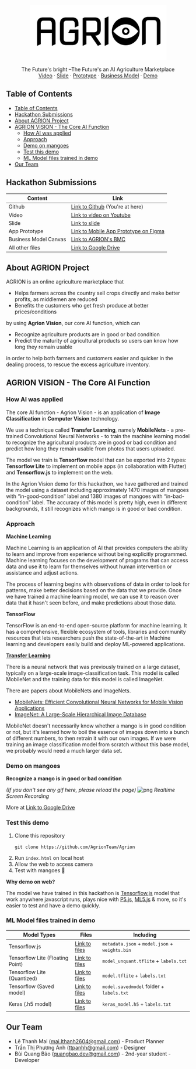 <br>
<p align="center">
  <a href="https://github.com/othneildrew/Best-README-Template">
    <img src="assets/logo-black.png" alt="Logo" height="150">
  </a>
  <p align="center">
    The Future's bright –The Future's an AI Agriculture Marketplace
    <br>
    <a href="https://youtu.be/xKiDZIgeL1M">Video</a>
    ·
    <a href="https://bom.to/vJOg9JI">Slide</a>
    ·
    <a href="https://bom.to/vG74DzM">Prototype</a>
    ·
    <a href="https://bom.to/Wn6h8y1">Business Model</a>
    ·
    <a href="#Test-this-demo">Demo</a>
  </p>
</p>

<!-- TABLE OF CONTENTS -->
## Table of Contents
- [Table of Contents](#table-of-contents)
- [Hackathon Submissions](#hackathon-submissions)
- [About AGRION Project](#about-agrion-project)
- [AGRION VISION - The Core AI Function](#agrion-vision---the-core-ai-function)
  - [How AI was applied](#how-ai-was-applied)
  - [Approach](#approach)
  - [Demo on mangoes](#demo-on-mangoes)
  - [Test this demo](#test-this-demo)
  - [ML Model files trained in demo](#ml-model-files-trained-in-demo)
- [Our Team](#our-team)

## Hackathon Submissions
Content | Link
------- | -------------
Github  | [Link to Github](https://github.com/AgrionTeam/Agrion) (You're at here)
Video   | [Link to video on Youtube](https://youtu.be/xKiDZIgeL1M)
Slide   | [Link to slide](https://bom.to/vJOg9JI)
App Prototype | [Link to Mobile App Prototype on Figma](https://bom.to/vG74DzM)
Business Model Canvas | [Link to AGRION's BMC](https://bom.to/Wn6h8y1)
All other files | [Link to Google Drive](https://bom.to/oocKraE)


## About AGRION Project
AGRION is an online agriculture marketplace that
- Helps farmers across the country sell crops directly and make better profits, as middlemen are reduced
- Benefits the customers who get fresh produce at better prices/conditions

by using **Agrion Vision**, our core AI function, which can
- Recognize agriculture products are in good or bad condition
- Predict the maturity of agricultural products so users can know how long they remain usable

in order to help both farmers and customers easier and quicker in the dealing process, to rescue the excess agriculture inventory.

## AGRION VISION - The Core AI Function

### How AI was applied
The core AI function - Agrion Vision - is an application of **Image Classification** in **Computer Vision** technology.

We use a technique called **Transfer Learning**, namely **MobileNets** - a pre-trained Convolutional Neural Networks - to train the machine learning model to recognize the agricultural products are in good or bad condition and predict how long they remain usable from photos that users uploaded.

The model we train is **Tensorflow** model that can be exported into 2 types: **Tensorflow Lite** to implement on mobile apps (in collaboration with Flutter) and **Tensorflow.js** to implement on the web.

In the Agrion Vision demo for this hackathon, we have gathered and trained the model using a dataset including approximately 1470 images of mangoes with “in-good-condition” label and 1380 images of mangoes with “in-bad-condition” label. The accuracy of this model is pretty high, even in different backgrounds, it still recognizes which mango is in good or bad condition.


### Approach

**Machine Learning**

Machine Learning is an application of AI that provides computers the ability to learn and improve from experience without being explicitly programmed. Machine learning focuses on the development of programs that can access data and use it to learn for themselves without human intervention or assistance and adjust actions.

The process of learning begins with observations of data in order to look for patterns, make better decisions based on the data that we provide. Once we have trained a machine learning model, we can use it to reason over data that it hasn't seen before, and make predictions about those data.

**TensorFlow**

TensorFlow is an end-to-end open-source platform for machine learning. It has a comprehensive, flexible ecosystem of tools, libraries and community resources that lets researchers push the state-of-the-art in Machine learning and developers easily build and deploy ML-powered applications.

**[**Transfer Learning**](https://www.tensorflow.org/tutorials/images/transfer_learning)**

There is a neural network that was previously trained on a large dataset, typically on a large-scale image-classification task. This model is called MobileNet and the training data for this model is called ImageNet.

There are papers about MobileNets and ImageNets.
- [MobileNets: Efficient Convolutional Neural Networks for Mobile Vision Applications](https://arxiv.org/pdf/1704.04861.pdf)
- [ImageNet: A Large-Scale Hierarchical Image Database](http://www.image-net.org/papers/imagenet_cvpr09.pdf)

MobileNet doesn't necessarily know whether a mango is in good condition or not, but it's learned how to boil the essence of images down into a bunch of different numbers, to then retrain it with our own images. If we were training an image classification model from scratch without this base model, we probably would need a much larger data set.


### Demo on mangoes
**Recognize a mango is in good or bad condition**

*(If you don't see any gif here, please reload the page)*
![png](assets/demo.gif)
*Realtime Screen Recording*

More at [Link to Google Drive](https://bom.to/oocKraE)

### Test this demo
1. Clone this repository
    ```
    git clone https://github.com/AgrionTeam/Agrion
    ```
2. Run `index.html` on local host
3. Allow the web to access camera
4. Test with mangoes 🥭

**Why demo on web?**

The model we have trained in this hackathon is [Tensorflow.js](https://www.tensorflow.org/js) model that work anywhere javascript runs, plays nice with [P5.js](https://p5js.org/), [ML5.js](https://ml5js.org/) & more, so it's easier to test and have a demo quickly.

### ML Model files trained in demo

Model Types   | Files | Including
------------- | ----- | ---------
Tensorflow.js | [Link to files](https://github.com/AgrionTeam/Agrion/tree/main/trained_models/tensorflowjs_model) | `metadata.json` + `model.json` + `weights.bin`
Tensorflow Lite (Floating Point) | [Link to files](https://github.com/AgrionTeam/Agrion/tree/main/trained_models/converted_tflite) | `model_unquant.tflite` + `labels.txt`
Tensorflow Lite (Quantized) | [Link to files](https://github.com/AgrionTeam/Agrion/tree/main/trained_models/converted_tflite_quantized) | `model.tflite` + `labels.txt`
Tensorflow (Saved model) | [Link to files](https://github.com/AgrionTeam/Agrion/tree/main/trained_models/converted_savedmodel) | `model.savedmodel` folder + `labels.txt`
Keras (.h5 model) | [Link to files](https://github.com/AgrionTeam/Agrion/tree/main/trained_models/converted_keras) | `keras_model.h5` + `labels.txt`

## Our Team
- Lê Thanh Mai (mai.lthanh2604@gmail.com) - Product Planner
- Trần Thị Phương Anh (ttpanhh@gmail.com) - Designer
- Bùi Quang Bảo (quangbao.dev@gmail.com) - 2nd-year student - Developer